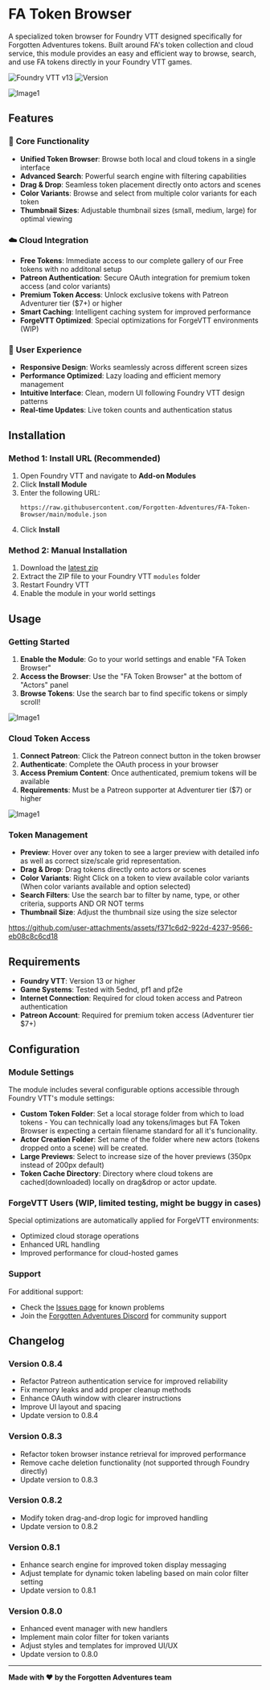 # FA Token Browser

A specialized token browser for Foundry VTT designed specifically for Forgotten Adventures tokens. Built around FA's token collection and cloud service, this module provides an easy and efficient way to browse, search, and use FA tokens directly in your Foundry VTT games.

![Foundry VTT v13](https://img.shields.io/badge/Foundry%20VTT-v13+-green)
![Version](https://img.shields.io/badge/version-0.8.4-blue)

![Image1](images/Foundry_Virtual_Tabletop_toEIdP8i6Y.png)

## Features

### 🎯 **Core Functionality**
- **Unified Token Browser**: Browse both local and cloud tokens in a single interface
- **Advanced Search**: Powerful search engine with filtering capabilities
- **Drag & Drop**: Seamless token placement directly onto actors and scenes
- **Color Variants**: Browse and select from multiple color variants for each token
- **Thumbnail Sizes**: Adjustable thumbnail sizes (small, medium, large) for optimal viewing

### ☁️ **Cloud Integration**
- **Free Tokens**: Immediate access to our complete gallery of our Free tokens with no additonal setup
- **Patreon Authentication**: Secure OAuth integration for premium token access (and color variants)
- **Premium Token Access**: Unlock exclusive tokens with Patreon Adventurer tier ($7+) or higher
- **Smart Caching**: Intelligent caching system for improved performance
- **ForgeVTT Optimized**: Special optimizations for ForgeVTT environments (WIP)

### 🎨 **User Experience**
- **Responsive Design**: Works seamlessly across different screen sizes
- **Performance Optimized**: Lazy loading and efficient memory management
- **Intuitive Interface**: Clean, modern UI following Foundry VTT design patterns
- **Real-time Updates**: Live token counts and authentication status

## Installation

### Method 1: Install URL (Recommended)
1. Open Foundry VTT and navigate to **Add-on Modules**
2. Click **Install Module**
3. Enter the following URL:
   ```
   https://raw.githubusercontent.com/Forgotten-Adventures/FA-Token-Browser/main/module.json
   ```
4. Click **Install**

### Method 2: Manual Installation
1. Download the [latest zip](https://github.com/Forgotten-Adventures/FA-Token-Browser/raw/main/fa-token-browser.zip)
2. Extract the ZIP file to your Foundry VTT `modules` folder
3. Restart Foundry VTT
4. Enable the module in your world settings

## Usage

### Getting Started
1. **Enable the Module**: Go to your world settings and enable "FA Token Browser"
2. **Access the Browser**: Use the "FA Token Browser" at the bottom of "Actors" panel
3. **Browse Tokens**: Use the search bar to find specific tokens or simply scroll!

![Image1](images/Foundry_Virtual_Tabletop_9vbnA4s3IE.jpg)

### Cloud Token Access
1. **Connect Patreon**: Click the Patreon connect button in the token browser
2. **Authenticate**: Complete the OAuth process in your browser
3. **Access Premium Content**: Once authenticated, premium tokens will be available
4. **Requirements**: Must be a Patreon supporter at Adventurer tier ($7) or higher

![Image1](images/Foundry_Virtual_Tabletop_SYXXq4sNhN.png)

### Token Management
- **Preview**: Hover over any token to see a larger preview with detailed info as well as correct size/scale grid representation.
- **Drag & Drop**: Drag tokens directly onto actors or scenes
- **Color Variants**: Right Click on a token to view available color variants (When color variants available and option selected)
- **Search Filters**: Use the search bar to filter by name, type, or other criteria, supports AND OR NOT terms
- **Thumbnail Size**: Adjust the thumbnail size using the size selector

https://github.com/user-attachments/assets/f371c6d2-922d-4237-9566-eb08c8c6cd18

## Requirements

- **Foundry VTT**: Version 13 or higher
- **Game Systems**: Tested with 5ednd, pf1 and pf2e
- **Internet Connection**: Required for cloud token access and Patreon authentication
- **Patreon Account**: Required for premium token access (Adventurer tier $7+)

## Configuration

### Module Settings
The module includes several configurable options accessible through Foundry VTT's module settings:

- **Custom Token Folder**: Set a local storage folder from which to load tokens
                            - You can technically load any tokens/images but FA Token Browser is expecting a
                              certain filename standard for all it's funcionality. 
- **Actor Creation Folder**: Set name of the folder where new actors (tokens dropped onto a scene) will be created.
- **Large Previews**: Select to increase size of the hover previews (350px instead of 200px default)
- **Token Cache Directory**: Directory where cloud tokens are cached(downloaded) locally on drag&drop or actor update.

### ForgeVTT Users (WIP, limited testing, might be buggy in cases)
Special optimizations are automatically applied for ForgeVTT environments:
- Optimized cloud storage operations
- Enhanced URL handling
- Improved performance for cloud-hosted games

### Support
For additional support:
- Check the [Issues page](https://github.com/Forgotten-Adventures/FA-Token-Browser/issues) for known problems
- Join the [Forgotten Adventures Discord](https://discord.gg/forgottenadventures) for community support

## Changelog

### Version 0.8.4
- Refactor Patreon authentication service for improved reliability
- Fix memory leaks and add proper cleanup methods
- Enhance OAuth window with clearer instructions
- Improve UI layout and spacing
- Update version to 0.8.4

### Version 0.8.3
- Refactor token browser instance retrieval for improved performance
- Remove cache deletion functionality (not supported through Foundry directly)
- Update version to 0.8.3

### Version 0.8.2
- Modify token drag-and-drop logic for improved handling
- Update version to 0.8.2

### Version 0.8.1
- Enhance search engine for improved token display messaging
- Adjust template for dynamic token labeling based on main color filter setting
- Update version to 0.8.1

### Version 0.8.0
- Enhanced event manager with new handlers
- Implement main color filter for token variants
- Adjust styles and templates for improved UI/UX
- Update version to 0.8.0

---

**Made with ❤️ by the Forgotten Adventures team** 
